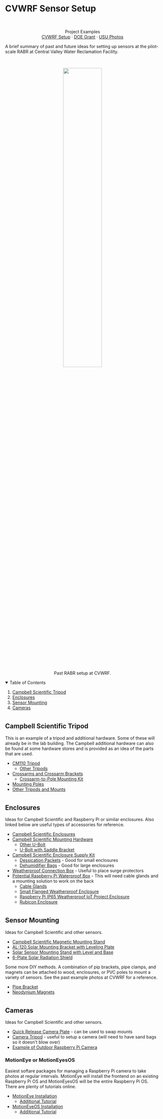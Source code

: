 # CVWRF Sensor Setup
<br />
  <p align="center">
    Project Examples
    <br />
    <a href="https://github.com/othneildrew/Best-README-Template">CVWRF Setup</a>
    ·
    <a href="https://github.com/othneildrew/Best-README-Template/issues">DOE Grant</a>
    ·
    <a href="https://github.com/othneildrew/Best-README-Template/issues">USU Photos</a>
  </p>
</p>
A brief summary of past and future ideas for setting up sensors at the pilot-scale RABR at Central Valley Water Reclamation Facility.

&nbsp;

<p align="center">
  <img width=50% height=50% src="CVWRF Setup/DSC00642.jpg">
</p>

<div style="text-align:center"><span class="caption">Past RABR setup at CVWRF.</span></div>

<p></p>

<!-- TABLE OF CONTENTS -->
<details open="open">
  <summary>Table of Contents</summary>
  <ol>
    <li><a href="#campbell-scientific-tripod">Campbell Scientific Tripod</a></li>
    <li><a href="#enclosures">Enclosures</a></li>
    <li><a href="#enclosures">Sensor Mounting</a></li>
    <li><a href="#enclosures">Cameras</a></li>
  </ol>
</details>

# <p></p>
<!-- CAMPBELL SCIENTIFIC TRIPOD -->
## Campbell Scientific Tripod
This is an example of a tripod and additional hardware. Some of these will already be in the lab building. The Campbell additional hardware can also be found at some hardware stores and is provided as an idea of the parts that are used.

* [CM110 Tripod](https://www.campbellsci.com/cm110-tripod)
  * [Other Tripods](https://www.campbellsci.com/tripods)
* [Crossarms and Crossarm Brackets](https://www.campbellsci.com/crossarms-crossarm-brackets)
  * [Crossarm-to-Pole Mounting Kit](https://www.campbellsci.com/cm210)
* [Mounting Poles](https://www.campbellsci.com/mounting-poles)
* [Other Tripods and Mounts](https://www.weatherstationadvisor.com/weather-station-mounting-ideas-and-solutions/)

# <p></p>
<!-- ENCLOSURES -->
## Enclosures
Ideas for Campbell Scientific and Raspberry Pi or similar enclosures. Also linked below are useful types of accessories for reference.

* [Campbell Scientific Enclosures](https://www.campbellsci.com/enclosures)
* [Campbell Scientific Mounting Hardware](https://www.campbellsci.com/p17492)
  * [Other U-Bolt](https://www.campbellsci.com/p4292)
  * [U-Bolt with Saddle Bracket](https://www.campbellsci.com/p17851)
* [Campbell Scientific Enclosure Supply Kit](https://www.campbellsci.com/7363-supply-kit)
  * [Dessication Packets](https://www.amazon.com/Dry-Premium-Packets-Desiccant-Dehumidifier/dp/B081G7R4VD) - Good for small enclosures
  * [Dehumidifier Bags](https://www.walmart.com/ip/Dehumidifier-Bag-Moisture-Absorber-Packets-5-Pack-Humidity-Packs-Hanging-Closet-Dehumidifier-Bags/961043730) - Good for large enclosures
* [Weatherproof Connection Box](https://www.amazon.com/SOCKiTBOX-Weatherproof-Connection-Electrical-Transformers/dp/B018HHMBW2/ref=sr_1_5?dchild=1&keywords=watertight+electrical+box&qid=1630015673&sr=8-5) - Useful to place surge protectors
* [Potential Raspberry Pi Waterproof Box](https://www.amazon.com/LeMotech-Dustproof-Waterproof-Electrical-150mmx110mmx70mm/dp/B075DHRJHZ/ref=sr_1_12?dchild=1&keywords=watertight+electrical+box&qid=1630015673&sr=8-12) - This will need cable glands and a mounting solution to work on the back
  * [Cable Glands](https://www.amazon.com/TUPARKA-Waterproof-Adjustable-Connectors-Plastic/dp/B07KFCGFYF/ref=pd_bxgy_img_1/141-7411831-4675546?pd_rd_w=lZAaE&pf_rd_p=c64372fa-c41c-422e-990d-9e034f73989b&pf_rd_r=D3QAWESNXWHEFEM8RE0Z&pd_rd_r=a826b5d7-8c72-48bd-b7fe-e9f1eace2f1f&pd_rd_wg=gg07O&pd_rd_i=B07KFCGFYF&psc=1)
  * [Small Flanged Weatherproof Enclosure](https://www.adafruit.com/product/3931)
  * [Raspberry Pi IP65 Weatherproof IoT Project Enclosure](https://sixfab.com/product/raspberry-pi-ip65-weatherproof-iot-project-enclosure/)
  * [Rubicon Enclosure](http://openh.io/rubicon/)

# <p></p>
<!-- SENSOR MOUNTING -->
## Sensor Mounting
Ideas for Campbell Scientific and other sensors.

* [Campbell Scientific Magnetic Mounting Stand](https://www.campbellsci.com/cm235)
* [AL-120 Solar Mounting Bracket with Leveling Plate](https://www.apogeeinstruments.com/al-120-solar-mounting-bracket-with-leveling-plate/)
* [Solar Sensor Mounting Stand with Level and Base](https://www.campbellsci.com/cm226)
* [6-Plate Solar Radiation Shield](https://www.campbellsci.com/41303-shield)

Some more DIY methods. A combination of pip brackets, pipe clamps, and magnets can be attached to wood, enclosures, or PVC poles to mount a variety of sensors. See the past example photos at CVWRF for a reference.
* [Pipe Bracket](https://www.homedepot.com/p/Oatey-1-1-2-in-Galvanized-2-Hole-Pipe-Hanger-Strap-33500/303434697)
* [Neodynium Magnets](https://www.amazon.com/DIYMAG-Neodymium-Countersunk-Magnets-Permanent/dp/B071ZKQ2X5)

# <p></p>
<!-- Cameras -->
## Cameras
Ideas for Campbell Scientific and other sensors.

* [Quick Release Camera Plate](https://www.amazon.com/Konsait-Release-Special-200PL-14-Manfrotto/dp/B0111WY222/ref=sr_1_3?dchild=1&keywords=quick+release+camera+plate&qid=1630016397&sr=8-3) - can be used to swap mounts
* [Camera Tripod](https://www.amazon.com/AmazonBasics-60-Inch-Lightweight-Tripod-Bag/dp/B005KP473Q/ref=zg_bs_499306_3?_encoding=UTF8&psc=1&refRID=DFGWCJMBAK9NB42PPTF9) - useful to setup a camera (will need to have sand bags so it doesn't blow over)
* [Example of Outdoor Raspberry Pi Camera](https://www.timdunklee.com/notes/Using-a-Raspberry-Pi-for-an-Outdoor-IP-Camera/)

### MotionEye or MotionEyesOS
Easiest softare packages for managing a Raspberry Pi camera to take photos at regular intervals. MotionEye will install the frontend on an existing Raspberry Pi OS and MotionEyesOS will be the entire Raspberry Pi OS. There are plenty of tutorials online.
* [MotionEye Installation](https://github.com/ccrisan/motioneye/wiki/Install-On-Raspbian)
  * [Additional Tutorial](https://www.open-electronics.org/cctv-with-raspberry-pi-and-motioneye/)
* [MotionEyeOS Installation](https://github.com/ccrisan/motioneyeos/wiki)
  * [Additional Tutorial](https://www.arrow.com/en/research-and-events/articles/motioneyeos-camera-setup-on-raspberry-pi-zero-w)
